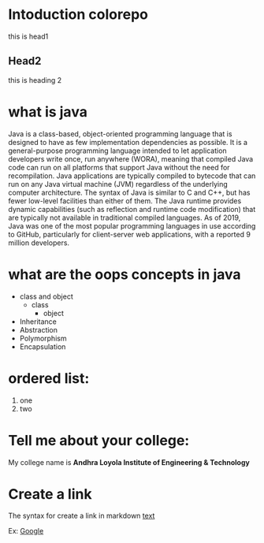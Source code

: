 # Intoduction colorepo
this is head1

## Head2
this is heading 2

# what is java
Java is a class-based, object-oriented programming language that is designed to have as few implementation dependencies as possible. It is a general-purpose programming language intended to let application developers write once, run anywhere (WORA), meaning that compiled Java code can run on all platforms that support Java without the need for recompilation. Java applications are typically compiled to bytecode that can run on any Java virtual machine (JVM) regardless of the underlying computer architecture. The syntax of Java is similar to C and C++, but has fewer low-level facilities than either of them. The Java runtime provides dynamic capabilities (such as reflection and runtime code modification) that are typically not available in traditional compiled languages. As of 2019, Java was one of the most popular programming languages in use according to GitHub, particularly for client-server web applications, with a reported 9 million developers.

# what are the oops concepts in java
* class and object
  * class
    * object
* Inheritance
* Abstraction
* Polymorphism
* Encapsulation

# ordered list:
1. one
2. two

# Tell me about your college:
My college name is **Andhra Loyola Institute of Engineering & Technology**

# Create a link
The syntax for create a link in markdown [text](url)

Ex: [Google](https://www.google.com)
